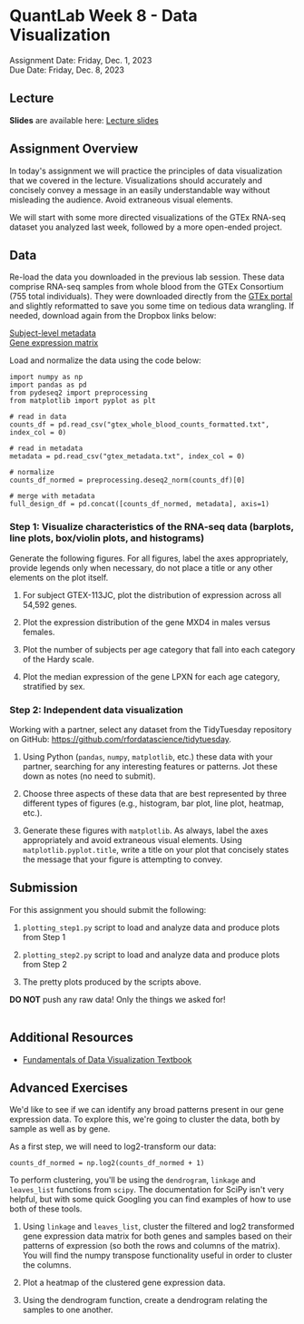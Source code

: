 # QuantLab Week 8 - Data Visualization
Assignment Date: Friday, Dec. 1, 2023 <br>
Due Date: Friday, Dec. 8, 2023 <br>

## Lecture

**Slides** are available here: [Lecture slides](https://www.dropbox.com/scl/fi/tytab80ncq1ia85remlsh/20231201_qblab_dataviz.pptx?rlkey=x08ydaut17vn3x8dha0zdfebo&dl=0)


## Assignment Overview

In today's assignment we will practice the principles of data visualization that we covered in the lecture. Visualizations should accurately and concisely convey a message in an easily understandable way without misleading the audience. Avoid extraneous visual elements.

We will start with some more directed visualizations of the GTEx RNA-seq dataset you analyzed last week, followed by a more open-ended project.

## Data

Re-load the data you downloaded in the previous lab session. These data comprise RNA-seq samples from whole blood from the GTEx Consortium (755 total individuals). They were downloaded directly from the [GTEx portal](https://gtexportal.org/home/downloads/adult-gtex#bulk_tissue_expression) and slightly reformatted to save you some time on tedious data wrangling. If needed, download again from the Dropbox links below:

[Subject-level metadata](https://www.dropbox.com/scl/fi/zidlbn4rlvyv43k022mmn/gtex_metadata.txt?rlkey=j6aidakljr0739tnnzvpbg0gn&dl=0) </br>
[Gene expression matrix](https://www.dropbox.com/scl/fi/7iengpyrevd356dfq53pg/gtex_whole_blood_counts_formatted.txt?rlkey=l5h12cyher33kkzlrwi4qwf8g&dl=0)

Load and normalize the data using the code below:

```
import numpy as np
import pandas as pd
from pydeseq2 import preprocessing
from matplotlib import pyplot as plt

# read in data
counts_df = pd.read_csv("gtex_whole_blood_counts_formatted.txt", index_col = 0)

# read in metadata
metadata = pd.read_csv("gtex_metadata.txt", index_col = 0)

# normalize
counts_df_normed = preprocessing.deseq2_norm(counts_df)[0]

# merge with metadata
full_design_df = pd.concat([counts_df_normed, metadata], axis=1)
```

### Step 1: Visualize characteristics of the RNA-seq data (barplots, line plots, box/violin plots, and histograms)

Generate the following figures. For all figures, label the axes appropriately, provide legends only when necessary, do not place a title or any other elements on the plot itself. 

1. For subject GTEX-113JC, plot the distribution of expression across all 54,592 genes.

2. Plot the expression distribution of the gene MXD4 in males versus females.

3. Plot the number of subjects per age category that fall into each category of the Hardy scale.

4. Plot the median expression of the gene LPXN for each age category, stratified by sex.

### Step 2: Independent data visualization

Working with a partner, select any dataset from the TidyTuesday repository on GitHub: https://github.com/rfordatascience/tidytuesday. 

1. Using Python (`pandas`, `numpy`, `matplotlib`, etc.) these data with your partner, searching for any interesting features or patterns. Jot these down as notes (no need to submit).

2. Choose three aspects of these data that are best represented by three different types of figures (e.g., histogram, bar plot, line plot, heatmap, etc.).

3. Generate these figures with `matplotlib`. As always, label the axes appropriately and avoid extraneous visual elements. Using `matplotlib.pyplot.title`, write a title on your plot that concisely states the message that your figure is attempting to convey.


## Submission

For this assignment you should submit the following:

1. `plotting_step1.py` script to load and analyze data and produce plots from Step 1

2. `plotting_step2.py` script to load and analyze data and produce plots from Step 2

3. The pretty plots produced by the scripts above.

**DO NOT** push any raw data! Only the things we asked for!<br><br>


## Additional Resources

* [Fundamentals of Data Visualization Textbook](https://clauswilke.com/dataviz/)

## Advanced Exercises

We'd like to see if we can identify any broad patterns present in our gene expression data. To explore this, we're going to cluster the data, both by sample as well as by gene.

As a first step, we will need to log2-transform our data:

```
counts_df_normed = np.log2(counts_df_normed + 1)
```

To perform clustering, you'll be using the `dendrogram`, `linkage` and `leaves_list` functions from `scipy`. The documentation for SciPy isn't very helpful, but with some quick Googling you can find examples of how to use both of these tools.

1. Using `linkage` and `leaves_list`, cluster the filtered and log2 transformed gene expression data matrix for both genes and samples based on their patterns of expression (so both the rows and columns of the matrix). You will find the numpy transpose functionality useful in order to cluster the columns.

2. Plot a heatmap of the clustered gene expression data.

3. Using the dendrogram function, create a dendrogram relating the samples to one another.
